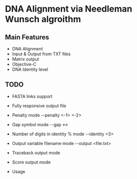 DNA Alignment via Needleman Wunsch algroithm
==============

Main Features
--------------
- DNA Alignment
- Input & Output from TXT files
- Matrix output
- Objective-C
- DNA Identity level

TODO
--------------
- FASTA links support
- Fully responsive output file

- Penalty mode --penalty <-1> <-2>
- Gap symbol mode --gap <->
- Number of digits in identity % mode --identity <3>
- Output variable filename mode --output <file.txt>
- Traceback output mode
- Score output mode

- Usage